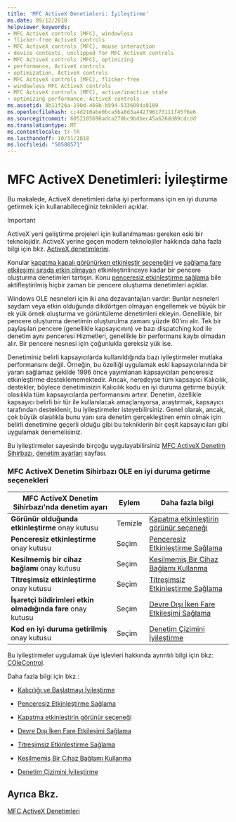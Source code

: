 ```yaml
---
title: 'MFC ActiveX Denetimleri: İyileştirme'
ms.date: 09/12/2018
helpviewer_keywords:
- MFC ActiveX controls [MFC], windowless
- flicker-free ActiveX controls
- MFC ActiveX controls [MFC], mouse interaction
- device contexts, unclipped for MFC ActiveX controls
- MFC ActiveX controls [MFC], optimizing
- performance, ActiveX controls
- optimization, ActiveX controls
- MFC ActiveX controls [MFC], flicker-free
- windowless MFC ActiveX controls
- MFC ActiveX controls [MFC], active/inactive state
- optimizing performance, ActiveX controls
ms.assetid: 8b11f26a-190d-469b-b594-5336094a0109
ms.openlocfilehash: cc4d210abe0bca5ba8d3a442796173111f45f6e6
ms.sourcegitcommit: 6052185696adca270bc9bdbec45a626dd89cdcdd
ms.translationtype: MT
ms.contentlocale: tr-TR
ms.lasthandoff: 10/31/2018
ms.locfileid: "50588571"
---
```

# <a name="mfc-activex-controls-optimization"></a>MFC ActiveX Denetimleri: İyileştirme

Bu makalede, ActiveX denetimleri daha iyi performans için en iyi duruma getirmek için kullanabileceğiniz teknikleri açıklar.

>[!IMPORTANT]
> ActiveX yeni geliştirme projeleri için kullanılmaması gereken eski bir teknolojidir. ActiveX yerine geçen modern teknolojiler hakkında daha fazla bilgi için bkz. [ActiveX denetimlerini](activex-controls.md).

Konular [kapatma kapalı görünürken etkinleştir seçeneğini](../mfc/turning-off-the-activate-when-visible-option.md) ve [sağlama fare etkileşimi sırada etkin olmayan](../mfc/providing-mouse-interaction-while-inactive.md) etkinleştirilinceye kadar bir pencere oluşturma denetimleri tartışın. Konu [penceresiz etkinleştirme sağlama](../mfc/providing-windowless-activation.md) bile aktifleştirilmiş hiçbir zaman bir pencere oluşturma denetimleri açıklar.

Windows OLE nesneleri için iki ana dezavantajları vardır: Bunlar nesneleri saydam veya etkin olduğunda dikdörtgen olmayan engellemek ve büyük bir ek yük örnek oluşturma ve görüntüleme denetimleri ekleyin. Genellikle, bir pencere oluşturma denetimin oluşturulma zamanı yüzde 60'ını alır. Tek bir paylaşılan pencere (genellikle kapsayıcının) ve bazı dispatching kod ile denetim aynı penceresi Hizmetleri, genellikle bir performans kaybı olmadan alır. Bir pencere nesnesi için çoğunlukla gereksiz yük ise.

Denetiminiz belirli kapsayıcılarda kullanıldığında bazı iyileştirmeler mutlaka performansını değil. Örneğin, bu özelliği uygulamak eski kapsayıcılarında bir yararı sağlamaz şekilde 1996 önce yayımlanan kapsayıcıları penceresiz etkinleştirme desteklememektedir. Ancak, neredeyse tüm kapsayıcı Kalıcılık, destekler, böylece denetiminizin Kalıcılık kodu en iyi duruma getirme büyük olasılıkla tüm kapsayıcılarda performansını artırır. Denetim, özellikle kapsayıcı belirli bir tür ile kullanılacak amaçlanıyorsa, araştırmak, kapsayıcı tarafından desteklenir, bu iyileştirmeler isteyebilirsiniz. Genel olarak, ancak, çok büyük olasılıkla bunu yanı sıra denetim gerçekleştiren emin olmak için belirli denetimine geçerli olduğu gibi bu tekniklerin bir çeşit kapsayıcıları gibi uygulamak denemelisiniz.

Bu iyileştirmeler sayesinde birçoğu uygulayabilirsiniz [MFC ActiveX Denetim Sihirbazı](../mfc/reference/mfc-activex-control-wizard.md), [denetim ayarları](../mfc/reference/control-settings-mfc-activex-control-wizard.md) sayfası.

### <a name="mfc-activex-control-wizard-ole-optimization-options"></a>MFC ActiveX Denetim Sihirbazı OLE en iyi duruma getirme seçenekleri

|MFC ActiveX Denetim Sihirbazı'nda denetim ayarı|Eylem|Daha fazla bilgi|
|-------------------------------------------------------|------------|----------------------|
|**Görünür olduğunda etkinleştirme** onay kutusu|Temizle|[Kapatma etkinleştirin görünür seçeneği](../mfc/turning-off-the-activate-when-visible-option.md)|
|**Penceresiz etkinleştirme** onay kutusu|Seçim|[Penceresiz Etkinleştirme Sağlama](../mfc/providing-windowless-activation.md)|
|**Kesilmemiş bir cihaz bağlamı** onay kutusu|Seçim|[Kesilmemiş Bir Cihaz Bağlamı Kullanma](../mfc/using-an-unclipped-device-context.md)|
|**Titreşimsiz etkinleştirme** onay kutusu|Seçim|[Titreşimsiz Etkinleştirme Sağlama](../mfc/providing-flicker-free-activation.md)|
|**İşaretçi bildirimleri etkin olmadığında fare** onay kutusu|Seçim|[Devre Dışı İken Fare Etkileşimi Sağlama](../mfc/providing-mouse-interaction-while-inactive.md)|
|**Kod en iyi duruma getirilmiş** onay kutusu|Seçim|[Denetim Çizimini İyileştirme](../mfc/optimizing-control-drawing.md)|

Bu iyileştirmeler uygulamak üye işlevleri hakkında ayrıntılı bilgi için bkz: [COleControl](../mfc/reference/colecontrol-class.md).

Daha fazla bilgi için bkz.:

- [Kalıcılığı ve Başlatmayı İyileştirme](../mfc/optimizing-persistence-and-initialization.md)

- [Penceresiz Etkinleştirme Sağlama](../mfc/providing-windowless-activation.md)

- [Kapatma etkinleştirin görünür seçeneği](../mfc/turning-off-the-activate-when-visible-option.md)

- [Devre Dışı İken Fare Etkileşimi Sağlama](../mfc/providing-mouse-interaction-while-inactive.md)

- [Titreşimsiz Etkinleştirme Sağlama](../mfc/providing-flicker-free-activation.md)

- [Kesilmemiş Bir Cihaz Bağlamı Kullanma](../mfc/using-an-unclipped-device-context.md)

- [Denetim Çizimini İyileştirme](../mfc/optimizing-control-drawing.md)

## <a name="see-also"></a>Ayrıca Bkz.

[MFC ActiveX Denetimleri](../mfc/mfc-activex-controls.md)


